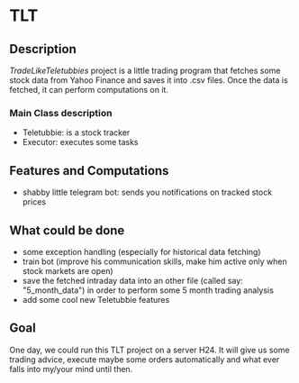 # TLT

## Description

*TradeLikeTeletubbies* project is a little trading program that fetches some stock data from Yahoo Finance and saves it into
.csv files. Once the data is fetched, it can perform computations on it.

### Main Class description

- Teletubbie: is a stock tracker
- Executor: executes some tasks

## Features and Computations

- shabby little telegram bot: sends you notifications on tracked stock prices

## What could be done

- some exception handling (especially for historical data fetching)
- train bot (improve his communication skills, make him active only when stock markets are open)
- save the fetched intraday data into an other file (called say: "5_month_data") in order to perform some 5 month trading analysis
- add some cool new Teletubbie features

## Goal

One day, we could run this TLT project on a server H24. It will give us some trading advice, execute maybe some orders
automatically and what ever falls into my/your mind until then.
